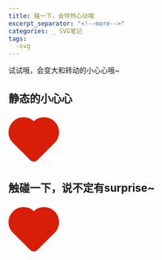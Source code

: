 ```yaml
---
title: 碰一下，会怦然心动哦
excerpt_separator: "<!--more-->"
categories: _ SVG笔记
tags:
  -svg
---
```

试试哦，会变大和转动的小心心哦~
<!--more-->
## 静态的小心心
<head>
 <meta charset="utf-8">
<style>
    .heart{width:100px;
        heighe:100px;}
    </style>
    <body>
   <div class="heart">
  <svg t="1610470945326" class="icon" viewBox="0 0 1170 1024" version="1.1" xmlns="http://www.w3.org/2000/svg" p-id="772" width="100" height="100" style="width:100px;height:100px;"><path d="M584.693457 90.44416a351.537677 351.537677 0 0 1 482.011301 10.58026 344.224133 344.224133 0 0 1 0 490.397498l-403.805138 399.807067a109.654402 109.654402 0 0 1-156.412326 0l-403.805137-400.148366a344.224133 344.224133 0 0 1 0-490.007442 351.537677 351.537677 0 0 1 482.0113-10.629017z" fill="#d81e06" p-id="773"></path></svg>
</div>
</body>


##  触碰一下，说不定有surprise~
<head>
 <meta charset="utf-8">
 <style>
    .heart {
    width: 100px;
    height: 100px;
    -webkit-transition: width 2s, height 2s, -webkit-transform 2s;
    transition: width 2s, height 2s, transform 2s;
}

 .heart:hover {
    width: 300px;
    height: 300px;
    -webkit-transform: rotate(180deg); 
    transform: rotate(180deg);
}
</style>
</head>
<body>
    <div class="heart">
  <svg t="1610470945326" class="icon" viewBox="0 0 1170 1024" version="1.1" xmlns="http://www.w3.org/2000/svg" p-id="772" width="100" height="100" style="width:100px;height:100px;"><path d="M584.693457 90.44416a351.537677 351.537677 0 0 1 482.011301 10.58026 344.224133 344.224133 0 0 1 0 490.397498l-403.805138 399.807067a109.654402 109.654402 0 0 1-156.412326 0l-403.805137-400.148366a344.224133 344.224133 0 0 1 0-490.007442 351.537677 351.537677 0 0 1 482.0113-10.629017z" fill="#d81e06" p-id="773"></path></svg>
</div>
</body>